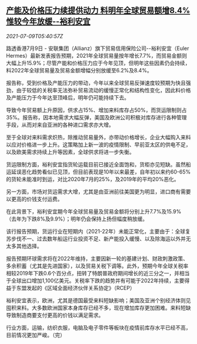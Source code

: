 <!--1625810462000-->
[产能及价格压力续提供动力 料明年全球贸易额增8.4%惟较今年放缓--裕利安宜](https://cn.reuters.com/article/allianz-eh-2022-global-trade-0709-idCNKCS2EF0D3)
------

<div><i>2021-07-09T05:40:57Z</i></div><p>路透香港7月9日 - 安联集团（Allianz）旗下贸易信用保险公司--裕利安宜（Euler Hermes）最新发表报告预期，2021年全球贸易量按年增长7.7%，而贸易金额则大幅上升15.9%；尽管产能和价格压力应于今年见顶，但明年这些因素仍会持续，料2022年全球贸易量及贸易金额增幅分别放缓至6.2%及8.4%。</p><p>报告称，受到价格及产能压力的带动，今年以来全球贸易反弹速度较预期为快且强劲，由于较低的关税率无法弥补贸易流动的缓慢正常化和结构性变化，因此料价格及产能压力于今年达至顶峰后，明年仍可能持续下去。</p><p>导致今年贸易额上升原因，供求占15%、增加来料库存占50%，而货运限制则占35%。报告称，因本地需求大幅反弹，美国及欧洲公司积极对库存进行各种管理手段，从而对来自亚洲的各种进口需求亦大增。</p><p>至于全球对来料需求炽热，除推动贸易量外，亦带动价格增长，企业大幅购入来料以应对价格进一步上升。这策略加上新一波的疫情限制、早前亚太区的供电不足，以及欧美需求持续上升等因素，全球供求将进一步失衡。</p><p>货运限制方面，裕利安宜指货轮运载目前已接近全面饱和，货柜亦见短缺。虽然船运延误恶化趋势看似已见顶，但目前表现是10年以来最差，自年初以来约60-65%的货轮未能准时到运，对比2020年7月的25%，及2019年的平均20%恶化。</p><p>另一方面，市场对货运需求大增，尤其是由亚洲前往美国更为明显，进口商有需要以更高的价钱支付运费。</p><p>在此背景下，裕利安宜期今年全球贸易量及贸易金额将分别上升7.7%及15.9%（去年为下跌8%及9.9%）；明年仍会保持上扬但幅度稍放缓。</p><p>该行报告预期，货运行业在短期内（2021-22年）未能正常化，主要由于：全球复苏步伐不一、过去数年船运行业投资不足、新产能投入缓慢、以及除海运以外并无太多其他选择。</p><p>报告预期环球需求将在2022年维持，主要因新一轮的基建计划、财政刺激政策、多余积蓄（尤其是先进国家），以及贸易关税下调等。此外，预期今年全球关税率相较2019年下跌0.6个百分点，扭转了特朗普政府期间增长的近三分之一，并相当于全球出口增加1,100亿美元。关税率下跌的趋势并有可能于2022年持续，主要得益于东盟发起的《区域全面经济伙伴关系协定》（RCEP）</p><p>裕利安宜表示，欧洲，尤其是德国最受来料短缺影响；美国及亚洲个别经济体则见囤积来料。大多数欧洲国家本身库存已经不多，现在增加库存更加困难。来料短缺导致制造商要支付更高的价钱以满足需求。</p><p>行业方面，运输，纺织衣服，电脑及电子零件等板块在疫情前库存水平已经不高，目前情况更加严峻。（完）</p>
